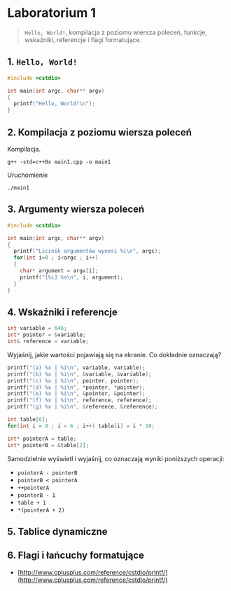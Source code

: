 # Laboratorium 1

> `Hello, World!`, kompilacja z poziomu wiersza poleceń, funkcje, wskaźniki, referencje i flagi formatujące.

## 1. `Hello, World!`


```c++
#include <cstdio>

int main(int argc, char** argv)
{
  printf("Hello, World!\n");
}
```

## 2. Kompilacja z poziomu wiersza poleceń

Kompilacja.

```
g++ -std=c++0x main1.cpp -o main1
```  

Uruchomienie

```
./main1
```

## 3. Argumenty wiersza poleceń

```c++
#include <cstdio>

int main(int argc, char** argv)
{
  printf("Licznik argumentów wynosi %i\n", argc);
  for(int i=0 ; i<argc ; i++)
  {
    char* argument = argv[i];
    printf("[%i] %s\n", i, argument);
  }
}
```


## 4. Wskaźniki i referencje

```c++
int variable = 646;
int* pointer = &variable;
int& reference = variable;
```

Wyjaśnij, jakie wartości pojawiają się na ekranie. Co dokładnie oznaczają?
```c++
printf("(a) %x | %i\n", variable, variable);
printf("(b) %x | %i\n", &variable, &variable);
printf("(c) %x | %i\n", pointer, pointer);
printf("(d) %x | %i\n", *pointer, *pointer);
printf("(e) %x | %i\n", &pointer, &pointer);
printf("(f) %x | %i\n", reference, reference);
printf("(g) %x | %i\n", &reference, &reference);
```

```c++
int table[6];
for(int i = 0 ; i < 6 ; i++) table[i] = i * 10;

int* pointerA = table;
int* pointerB = &table[2];
```

Samodzielnie wyświetl i wyjaśnij, co oznaczają wyniki poniższych operacji:

- `pointerA - pointerB`
- `pointerB < pointerA`
- `++pointerA`
- `pointerB - 1`
- `table + 1`
- `*(pointerA + 2)`

## 5. Tablice dynamiczne

## 6. Flagi i łańcuchy formatujące

- [http://www.cplusplus.com/reference/cstdio/printf/](http://www.cplusplus.com/reference/cstdio/printf/)
